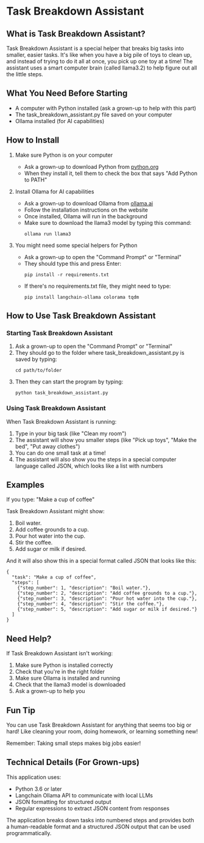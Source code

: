 # Task Breakdown Assistant

## What is Task Breakdown Assistant?

Task Breakdown Assistant is a special helper that breaks big tasks into smaller, easier tasks. It's like when you have a big pile of toys to clean up, and instead of trying to do it all at once, you pick up one toy at a time! The assistant uses a smart computer brain (called llama3.2) to help figure out all the little steps.

## What You Need Before Starting

- A computer with Python installed (ask a grown-up to help with this part)
- The task_breakdown_assistant.py file saved on your computer
- Ollama installed (for AI capabilities)

## How to Install

1. Make sure Python is on your computer
   - Ask a grown-up to download Python from [python.org](https://www.python.org/downloads/)
   - When they install it, tell them to check the box that says "Add Python to PATH"

2. Install Ollama for AI capabilities
   - Ask a grown-up to download Ollama from [ollama.ai](https://ollama.ai/download)
   - Follow the installation instructions on the website
   - Once installed, Ollama will run in the background
   - Make sure to download the llama3 model by typing this command:
     ```
     ollama run llama3
     ```

3. You might need some special helpers for Python
   - Ask a grown-up to open the "Command Prompt" or "Terminal"
   - They should type this and press Enter:
     ```
     pip install -r requirements.txt
     ```
   - If there's no requirements.txt file, they might need to type:
     ```
     pip install langchain-ollama colorama tqdm
     ```

## How to Use Task Breakdown Assistant

### Starting Task Breakdown Assistant

1. Ask a grown-up to open the "Command Prompt" or "Terminal"
2. They should go to the folder where task_breakdown_assistant.py is saved by typing:
   ```
   cd path/to/folder
   ```
3. Then they can start the program by typing:
   ```
   python task_breakdown_assistant.py
   ```

### Using Task Breakdown Assistant

When Task Breakdown Assistant is running:

1. Type in your big task (like "Clean my room")
2. The assistant will show you smaller steps (like "Pick up toys", "Make the bed", "Put away clothes")
3. You can do one small task at a time!
4. The assistant will also show you the steps in a special computer language called JSON, which looks like a list with numbers

## Examples

If you type: "Make a cup of coffee"

Task Breakdown Assistant might show:
1. Boil water.
2. Add coffee grounds to a cup.
3. Pour hot water into the cup.
4. Stir the coffee.
5. Add sugar or milk if desired.

And it will also show this in a special format called JSON that looks like this:
```
{
  "task": "Make a cup of coffee",
  "steps": [
    {"step_number": 1, "description": "Boil water."},
    {"step_number": 2, "description": "Add coffee grounds to a cup."},
    {"step_number": 3, "description": "Pour hot water into the cup."},
    {"step_number": 4, "description": "Stir the coffee."},
    {"step_number": 5, "description": "Add sugar or milk if desired."}
  ]
}
```

## Need Help?

If Task Breakdown Assistant isn't working:

1. Make sure Python is installed correctly
2. Check that you're in the right folder
3. Make sure Ollama is installed and running
4. Check that the llama3 model is downloaded
5. Ask a grown-up to help you

## Fun Tip

You can use Task Breakdown Assistant for anything that seems too big or hard! Like cleaning your room, doing homework, or learning something new!

Remember: Taking small steps makes big jobs easier!

## Technical Details (For Grown-ups)

This application uses:
- Python 3.6 or later
- Langchain Ollama API to communicate with local LLMs
- JSON formatting for structured output
- Regular expressions to extract JSON content from responses

The application breaks down tasks into numbered steps and provides both a human-readable format and a structured JSON output that can be used programmatically.
